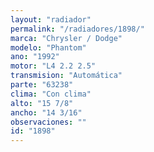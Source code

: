 ```yaml
---
layout: "radiador"
permalink: "/radiadores/1898/"
marca: "Chrysler / Dodge"
modelo: "Phantom"
ano: "1992"
motor: "L4 2.2 2.5"
transmision: "Automática"
parte: "63238"
clima: "Con clima"
alto: "15 7/8"
ancho: "14 3/16"
observaciones: ""
id: "1898"
---
```


